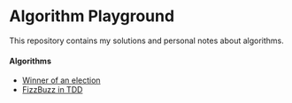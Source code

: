 # Algorithm Playground
This repository contains my solutions and personal notes about algorithms.

#### Algorithms
- [Winner of an election]
- [FizzBuzz in TDD]

[Winner of an election]: https://github.com/GokGokalp/algorithm-playground/blob/master/WinnerOfAnElection
[FizzBuzz in TDD]: https://github.com/GokGokalp/algorithm-playground/tree/master/FizzBuzzInTDD